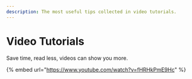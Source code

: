 ```yaml
---
description: The most useful tips collected in video tutorials.
---
```


# Video Tutorials

Save time, read less, videos can show you more.

{% embed url="https://www.youtube.com/watch?v=fHRHkPmE9Hc" %}





